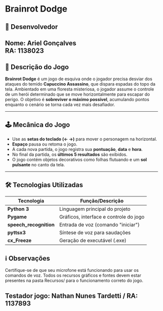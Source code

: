 #  Brainrot Dodge

## 👤 Desenvolvedor

**Nome:** Ariel Gonçalves  
**RA:** 1138023
---

## 📖 Descrição do Jogo

**Brainrot Dodge** é um jogo de esquiva onde o jogador precisa desviar dos ataques do temido **Capuccino Assassino**, que dispara espadas do topo da tela. Ambientado em uma floresta misteriosa, o jogador assume o controle de um herói determinado que se move horizontalmente para escapar do perigo. O objetivo é **sobreviver o máximo possível**, acumulando pontos enquanto o cenário se torna cada vez mais desafiador.

---

## 🕹️ Mecânica do Jogo

- Use as **setas do teclado (← →)** para mover o personagem na horizontal.
- **Espaço** pausa ou retoma o jogo.
- A cada nova partida, o jogo registra sua **pontuação**, **data** e **hora**.
- No final da partida, os **últimos 5 resultados** são exibidos.
- O jogo contém objetos decorativos como folhas flutuando e um **sol pulsante** no canto da tela.

---

## 🛠️ Tecnologias Utilizadas

| Tecnologia            | Função/Descrição                        |
|-----------------------|-----------------------------------------|
| **Python 3**          | Linguagem principal do projeto          |
| **Pygame**            | Gráficos, interface e controle do jogo  |
| **speech_recognition**| Entrada de voz (comando "iniciar")      |
| **pyttsx3**           | Síntese de voz para saudações           |
| **cx_Freeze**         | Geração de executável (.exe)            |

## ℹ️ Observações
Certifique-se de que seu microfone está funcionando para usar os comandos de voz.
Todos os recursos gráficos e fontes devem estar presentes na pasta Recursos/ para o funcionamento correto do jogo.

## Testador jogo: Nathan Nunes Tardetti / RA: 1137893



